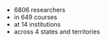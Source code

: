 <ul>  <li>6806 researchers</li>  <li>in 649 courses</li>  <li>at 14 institutions</li>  <li>across 4 states and territories</li></ul>
